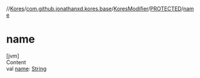 //[Kores](../../../index.md)/[com.github.jonathanxd.kores.base](../../index.md)/[KoresModifier](../index.md)/[PROTECTED](index.md)/[name](name.md)



# name  
[jvm]  
Content  
val [name](name.md): [String](https://kotlinlang.org/api/latest/jvm/stdlib/kotlin/-string/index.html)  



